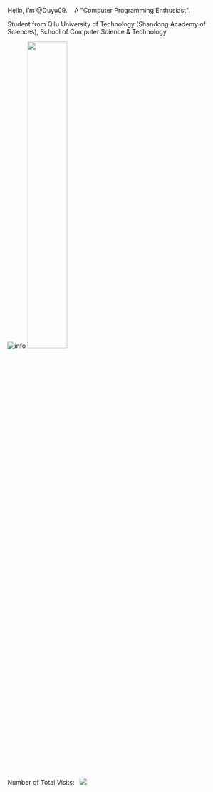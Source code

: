 Hello, I’m @Duyu09. &nbsp;&nbsp;&nbsp;A "Computer Programming Enthusiast".

Student from Qilu University of Technology (Shandong Academy of Sciences), School of Computer Science & Technology.

![info](https://github-readme-stats.vercel.app/api/top-langs/?username=Duyu09&langs_count=6&layout=compact&show_icons=true&count_private=false&hide=prs&theme=cobalt&text_color=fff&bg_color=000)
<img width="42%" src="https://github-readme-stats.vercel.app/api?username=Duyu09&show_icons=true&count_private=true&hide=prs&theme=cobalt&text_color=fff&bg_color=000">
<br><div>Number of Total Visits: &nbsp; <img src="https://visitor-badge.glitch.me/badge?page_id=Duyu09" /></div> 
